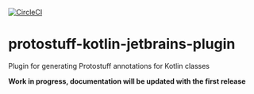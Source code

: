 [![CircleCI](https://circleci.com/gh/Stepwisepl/protobuf-kotlin-jetbrains-plugin.svg?style=shield)](https://circleci.com/gh/Stepwisepl/protobuf-kotlin-jetbrains-plugin)

# protostuff-kotlin-jetbrains-plugin
Plugin for generating Protostuff annotations for Kotlin classes

**Work in progress, documentation will be updated with the first release**
